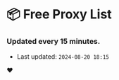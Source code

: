 # :package: Free Proxy List
### Updated every 15 minutes.

- Last updated: `2024-08-20 18:15`

:heart:

